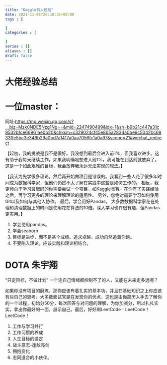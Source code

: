```yaml
---
title: "Kaggle前人经验"
date: 2021-11-01T20:10:31+08:00
tags : [

]
categories : [

]
series : []
aliases : []
draft: false
---
```


# 大佬经验总结

# 一位master：

网址:https://mp.weixin.qq.com/s?__biz=Mzk0NDE5Nzg1Ng==&mid=2247490499&idx=1&sn=b9b21c447a31c9532b1ce66961ae0b20&chksm=c329024cf45e8b5a2834a0be9c50420c6933ffe5bc3e348b29a0bd7a1417a0aa7056fc1a0a97&scene=21#wechat_redirect

【起初，我的挑战是我不是很好。我没想到最后会进入前1%，但我喜欢进步。这有助于我每天继续工作。如果我明确地想进入前1%，我可能在到达前就放弃了。这是一个如此艰难的目标，我会放弃我永远无法实现的想法。】

【我认为先学很多理论，然后再开始做项目是错误的。我看到一些人花了很多年时间成为数据科学家，但他们仍然不太了解在实践中这些是如何工作的。
相反，我更倾向于学习最起码的你需要尝试一个项目，如Kaggle竞赛。在你有了实践经验之后，再学习更多的理论来理解理论的适用性。
另外，您绝对需要学习如何使用Git以及如何与其他人协作。
最后，学会用好Pandas。
大多数数据科学家花在处理和清理数据上的时间是使用花在算法的10倍。深入学习也许很有趣，但Pandas更实用。】

1. 学会使用pandas。
2. 学会seaborn
3. 目标是进步，而不是某个成绩。追求卓越，成功自然追着你跑。
4. 不要陷入理论。应该实践和理论相结合。

# DOTA 朱宇翔

“只定目标，不做计划” 
一个连自己情绪都控制不了的人，又能在未来走多远呢？

如果你没有项目的磨炼，那你应该有着扎实的基本功，并且在基础知识之上你应该有些自己的思考，大多数面试官是在发现你的优点，这也是由你简历入手去了解你的一个过程，初始分50分，每次回答与对问题的理解，为你加减分，所以扎扎实实，拿出你最好的一面，展示自己。最后，好好刷LeetCode！LeetCode！LeetCode！

1. 工作与学习并行
2. 工作习惯的养成
3. 人生目标的设定
4. 战斗意志-逢敌亮剑
5. 拥抱变化
6. 志同道合的小伙伴。
